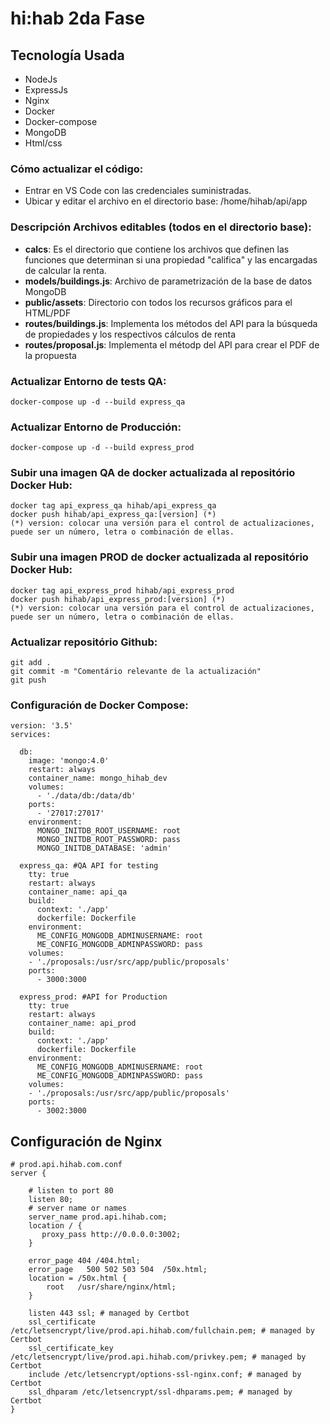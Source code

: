 # hi:hab 2da Fase
## Tecnología Usada
- NodeJs
- ExpressJs
- Nginx
- Docker
- Docker-compose
- MongoDB
- Html/css
### Cómo actualizar el código:
- Entrar en VS Code con las credenciales suministradas.
- Ubicar y editar el archivo en el directorio base: /home/hihab/api/app
### Descripción Archivos editables (todos en el directorio base):
- **calcs**: Es el directorio que contiene los archivos que definen las funciones que determinan si una propiedad "califica" y las encargadas de calcular la renta.
- **models/buildings.js**: Archivo de parametrización de la base de datos MongoDB
- **public/assets**: Directorio con todos los recursos gráficos para el HTML/PDF
- **routes/buildings.js**: Implementa los métodos del API para la búsqueda de propiedades y los respectivos cálculos de renta
- **routes/proposal.js**: Implementa el métodp del API para crear el PDF de la propuesta
### Actualizar Entorno de tests QA:
```
docker-compose up -d --build express_qa
```
### Actualizar Entorno de Producción:
```
docker-compose up -d --build express_prod
```
### Subir una imagen QA de docker actualizada al repositório Docker Hub:
```
docker tag api_express_qa hihab/api_express_qa
docker push hihab/api_express_qa:[version] (*)
(*) version: colocar una versión para el control de actualizaciones, puede ser un número, letra o combinación de ellas.

```
### Subir una imagen PROD de docker actualizada al repositório Docker Hub:
```
docker tag api_express_prod hihab/api_express_prod
docker push hihab/api_express_prod:[version] (*)
(*) version: colocar una versión para el control de actualizaciones, puede ser un número, letra o combinación de ellas.

```
### Actualizar repositório Github:
```
git add .
git commit -m "Comentário relevante de la actualización"
git push
```
### Configuración de Docker Compose:
```
version: '3.5'
services:

  db:
    image: 'mongo:4.0'
    restart: always
    container_name: mongo_hihab_dev
    volumes:
      - './data/db:/data/db'
    ports:
      - '27017:27017'
    environment:
      MONGO_INITDB_ROOT_USERNAME: root
      MONGO_INITDB_ROOT_PASSWORD: pass
      MONGO_INITDB_DATABASE: 'admin'

  express_qa: #QA API for testing
    tty: true 
    restart: always
    container_name: api_qa
    build:
      context: './app'
      dockerfile: Dockerfile
    environment:
      ME_CONFIG_MONGODB_ADMINUSERNAME: root
      ME_CONFIG_MONGODB_ADMINPASSWORD: pass
    volumes:
    - './proposals:/usr/src/app/public/proposals'
    ports:
      - 3000:3000

  express_prod: #API for Production
    tty: true 
    restart: always
    container_name: api_prod
    build:
      context: './app'
      dockerfile: Dockerfile
    environment:
      ME_CONFIG_MONGODB_ADMINUSERNAME: root
      ME_CONFIG_MONGODB_ADMINPASSWORD: pass
    volumes:
    - './proposals:/usr/src/app/public/proposals'
    ports:
      - 3002:3000
```
## Configuración de Nginx
```
# prod.api.hihab.com.conf
server {
    
    # listen to port 80 
    listen 80;
    # server name or names
    server_name prod.api.hihab.com;
    location / {
       proxy_pass http://0.0.0.0:3002;
    }

    error_page 404 /404.html;
    error_page   500 502 503 504  /50x.html;
    location = /50x.html {
        root   /usr/share/nginx/html;
    }

    listen 443 ssl; # managed by Certbot
    ssl_certificate /etc/letsencrypt/live/prod.api.hihab.com/fullchain.pem; # managed by Certbot
    ssl_certificate_key /etc/letsencrypt/live/prod.api.hihab.com/privkey.pem; # managed by Certbot
    include /etc/letsencrypt/options-ssl-nginx.conf; # managed by Certbot
    ssl_dhparam /etc/letsencrypt/ssl-dhparams.pem; # managed by Certbot
}
```
